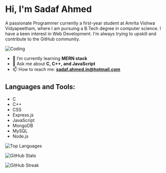 # Hi, I'm Sadaf Ahmed

A passionate Programmer currently a first-year student at Amrita Vishwa Vidyapeetham, where I am pursuing a B.Tech degree in computer science. I have a keen interest in Web Development. I'm always trying to upskill and contribute to the GitHub community.

![Coding](https://i.pinimg.com/originals/5c/8f/08/5c8f08b5fe55e12baae6fc54e46c343a.gif)

- 🌱 I’m currently learning **MERN stack**
- 💬 Ask me about **C, C++, and JavaScript**
- 📫 How to reach me: **sadaf.ahmed.in@hotmail.com**

## Languages and Tools:

- C
- C++
- CSS
- Express.js
- JavaScript
- MongoDB
- MySQL
- Node.js

![Top Languages](https://github-readme-stats.vercel.app/api/top-langs?username=sadaf-a&show_icons=true&locale=en&layout=compact)

![GitHub Stats](https://github-readme-stats.vercel.app/api?username=sadaf-a&show_icons=true&locale=en)

![GitHub Streak](https://github-readme-streak-stats.herokuapp.com/?user=sadaf-a)
